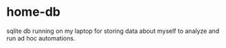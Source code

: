 # home-db
sqlite db running on my laptop for storing data about myself to analyze and run ad hoc automations.
